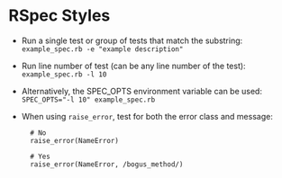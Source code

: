 # RSpec Styles

- Run a single test or group of tests that match the substring: `example_spec.rb -e "example description"`
- Run line number of test (can be any line number of the test): `example_spec.rb -l 10`
- Alternatively, the SPEC_OPTS environment variable can be used: `SPEC_OPTS="-l 10" example_spec.rb`
- When using `raise_error`, test for both the error class and message:

        # No
        raise_error(NameError)

        # Yes
        raise_error(NameError, /bogus_method/)
